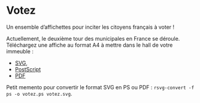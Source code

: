 Votez
=====

Un ensemble d’affichettes pour inciter les citoyens français à voter !

Actuellement, le deuxième tour des municipales en France se déroule. Téléchargez une affiche au format A4 à mettre dans le hall de votre immeuble :

 - [SVG](https://github.com/malenkiki/votez/raw/master/municipales-2014/votez.svg),
 - [PostScript](https://github.com/malenkiki/votez/raw/master/municipales-2014/votez.ps)
 - [PDF](https://github.com/malenkiki/votez/raw/master/municipales-2014/votez.pdf)


Petit memento pour convertir le format SVG en PS ou PDF : `rsvg-convert -f ps -o votez.ps votez.svg`.
